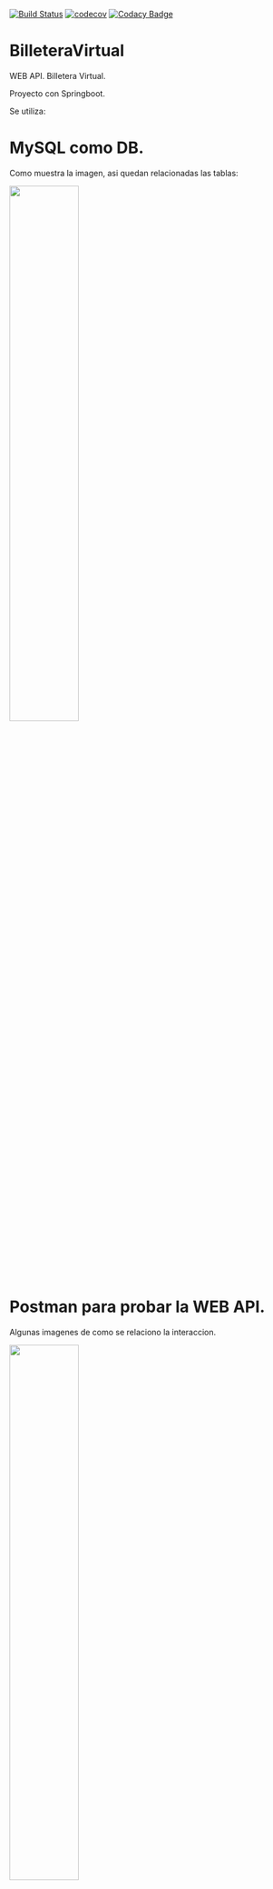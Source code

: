 [![Build Status](https://travis-ci.org/Stephaaniie/BilleteraVirtual.svg?branch=master)](https://travis-ci.org/Stephaaniie/BilleteraVirtual)
[![codecov](https://codecov.io/gh/Stephaaniie/BilleteraVirtual/branch/master/graph/badge.svg)](https://codecov.io/gh/Stephaaniie/BilleteraVirtual)
[![Codacy Badge](https://api.codacy.com/project/badge/Grade/77ead01d-5121-4ec8-9b8a-2b66fb8c6d07)](https://www.codacy.com/manual/Stephaaniie/BilleteraVirtual?utm_source=github.com&amp;utm_medium=referral&amp;utm_content=Stephaaniie/BilleteraVirtual&amp;utm_campaign=Badge_Grade)

# BilleteraVirtual

WEB API. Billetera Virtual.

Proyecto con Springboot.

Se utiliza:
# MySQL como DB. 
Como muestra la imagen, asi quedan relacionadas las tablas:

<div style="width: 100%">
 <img width="49.15%" src="https://github.com/Stephaaniie/BilleteraVirtual/blob/master/billeteravirtual/src/main/resources/img/diagramaDeBaseDato.png"/>
</div>

# Postman para probar la WEB API.
Algunas imagenes de como se relaciono la interaccion.

<div style="width: 100%">
 <img width="49.15%" src="https://github.com/Stephaaniie/BilleteraVirtual/blob/master/billeteravirtual/src/main/resources/img/Postman.png"/>
</div>

# Mailgun para el envio de mails.
Ejemplo de como llegaron las alertas al email autorizado desde Mailgun.

<div style="width: 100%">
 <img width="49.15%" src="https://github.com/Stephaaniie/BilleteraVirtual/blob/master/billeteravirtual/src/main/resources/img/EMAIL.png"/>
</div>




